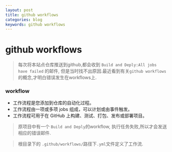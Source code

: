 ```yaml
---
layout: post
title: github workflows
categories: blog
keywords: github workflows
---
```


# github workflows

> 每次将本站点仓库推送到github,都会收到  `Build and Deply:All jobs have failed` 的邮件,
> 但是当时找不出原因.最近看到有关`github workflows`的概念,才明白错误发生在workflows上.

### workflow
* 工作流程是您添加到仓库的自动化过程。
* 工作流程由一项或多项 jobs 组成，可以计划或由事件触发。
* 工作流程可用于在 GitHub 上构建、测试、打包、发布或部署项目。

> 原项目中有一个 `Build and Deply`的workflow, 执行任务失败,所以才会发送相应的错误邮件.

> 根目录下的 `.github/workflows/`路径下`.yml`文件定义了工作流.
